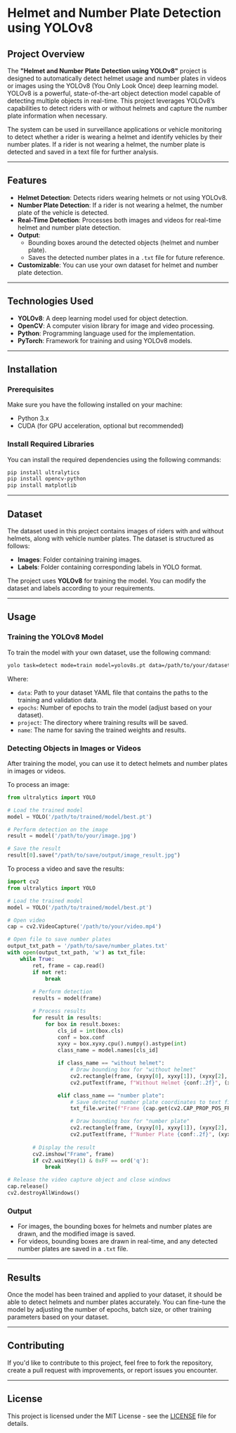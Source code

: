 # Helmet and Number Plate Detection using YOLOv8

## Project Overview

The **"Helmet and Number Plate Detection using YOLOv8"** project is designed to automatically detect helmet usage and number plates in videos or images using the YOLOv8 (You Only Look Once) deep learning model. YOLOv8 is a powerful, state-of-the-art object detection model capable of detecting multiple objects in real-time. This project leverages YOLOv8’s capabilities to detect riders with or without helmets and capture the number plate information when necessary.

The system can be used in surveillance applications or vehicle monitoring to detect whether a rider is wearing a helmet and identify vehicles by their number plates. If a rider is not wearing a helmet, the number plate is detected and saved in a text file for further analysis.

---

## Features

- **Helmet Detection**: Detects riders wearing helmets or not using YOLOv8.
- **Number Plate Detection**: If a rider is not wearing a helmet, the number plate of the vehicle is detected.
- **Real-Time Detection**: Processes both images and videos for real-time helmet and number plate detection.
- **Output**: 
  - Bounding boxes around the detected objects (helmet and number plate).
  - Saves the detected number plates in a `.txt` file for future reference.
- **Customizable**: You can use your own dataset for helmet and number plate detection.
  
---

## Technologies Used

- **YOLOv8**: A deep learning model used for object detection.
- **OpenCV**: A computer vision library for image and video processing.
- **Python**: Programming language used for the implementation.
- **PyTorch**: Framework for training and using YOLOv8 models.

---

## Installation

### Prerequisites

Make sure you have the following installed on your machine:

- Python 3.x
- CUDA (for GPU acceleration, optional but recommended)

### Install Required Libraries

You can install the required dependencies using the following commands:

```bash
pip install ultralytics
pip install opencv-python
pip install matplotlib
```

---

## Dataset

The dataset used in this project contains images of riders with and without helmets, along with vehicle number plates. The dataset is structured as follows:

- **Images**: Folder containing training images.
- **Labels**: Folder containing corresponding labels in YOLO format.
  
The project uses **YOLOv8** for training the model. You can modify the dataset and labels according to your requirements.

---

## Usage

### Training the YOLOv8 Model

To train the model with your own dataset, use the following command:

```bash
yolo task=detect mode=train model=yolov8s.pt data=/path/to/your/dataset.yaml epochs=10 project=/path/to/save/results name=results
```

Where:
- `data`: Path to your dataset YAML file that contains the paths to the training and validation data.
- `epochs`: Number of epochs to train the model (adjust based on your dataset).
- `project`: The directory where training results will be saved.
- `name`: The name for saving the trained weights and results.

### Detecting Objects in Images or Videos

After training the model, you can use it to detect helmets and number plates in images or videos.

To process an image:

```python
from ultralytics import YOLO

# Load the trained model
model = YOLO('/path/to/trained/model/best.pt')

# Perform detection on the image
result = model('/path/to/your/image.jpg')

# Save the result
result[0].save("/path/to/save/output/image_result.jpg")
```

To process a video and save the results:

```python
import cv2
from ultralytics import YOLO

# Load the trained model
model = YOLO('/path/to/trained/model/best.pt')

# Open video
cap = cv2.VideoCapture('/path/to/your/video.mp4')

# Open file to save number plates
output_txt_path = '/path/to/save/number_plates.txt'
with open(output_txt_path, 'w') as txt_file:
    while True:
        ret, frame = cap.read()
        if not ret:
            break
        
        # Perform detection
        results = model(frame)

        # Process results
        for result in results:
            for box in result.boxes:
                cls_id = int(box.cls)
                conf = box.conf
                xyxy = box.xyxy.cpu().numpy().astype(int)
                class_name = model.names[cls_id]

                if class_name == "without helmet":
                    # Draw bounding box for "without helmet"
                    cv2.rectangle(frame, (xyxy[0], xyxy[1]), (xyxy[2], xyxy[3]), (0, 0, 255), 2)
                    cv2.putText(frame, f"Without Helmet {conf:.2f}", (xyxy[0], xyxy[1] - 10), cv2.FONT_HERSHEY_SIMPLEX, 0.5, (0, 0, 255), 2)

                elif class_name == "number plate":
                    # Save detected number plate coordinates to text file
                    txt_file.write(f"Frame {cap.get(cv2.CAP_PROP_POS_FRAMES)}: Number Plate at {xyxy.tolist()}\n")

                    # Draw bounding box for "number plate"
                    cv2.rectangle(frame, (xyxy[0], xyxy[1]), (xyxy[2], xyxy[3]), (255, 0, 0), 2)
                    cv2.putText(frame, f"Number Plate {conf:.2f}", (xyxy[0], xyxy[1] - 10), cv2.FONT_HERSHEY_SIMPLEX, 0.5, (255, 0, 0), 2)
        
        # Display the result
        cv2.imshow("Frame", frame)
        if cv2.waitKey(1) & 0xFF == ord('q'):
            break

# Release the video capture object and close windows
cap.release()
cv2.destroyAllWindows()
```

### Output

- For images, the bounding boxes for helmets and number plates are drawn, and the modified image is saved.
- For videos, bounding boxes are drawn in real-time, and any detected number plates are saved in a `.txt` file.

---

## Results

Once the model has been trained and applied to your dataset, it should be able to detect helmets and number plates accurately. You can fine-tune the model by adjusting the number of epochs, batch size, or other training parameters based on your dataset.

---

## Contributing

If you'd like to contribute to this project, feel free to fork the repository, create a pull request with improvements, or report issues you encounter.

---

## License

This project is licensed under the MIT License - see the [LICENSE](LICENSE) file for details.


